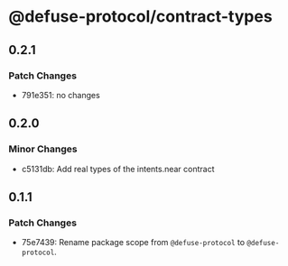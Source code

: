 # @defuse-protocol/contract-types

## 0.2.1

### Patch Changes

- 791e351: no changes

## 0.2.0

### Minor Changes

- c5131db: Add real types of the intents.near contract

## 0.1.1

### Patch Changes

- 75e7439: Rename package scope from `@defuse-protocol` to `@defuse-protocol`.
